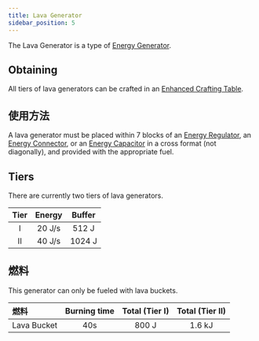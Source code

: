 ```yaml
---
title: Lava Generator
sidebar_position: 5
---
```


The Lava Generator is a type of [Energy Generator](Electric-Machines#energy-generation).

## Obtaining

All tiers of lava generators can be crafted in an [Enhanced Crafting Table](Enhanced-Crafting-Table).

## 使用方法

A lava generator must be placed within 7 blocks of an [Energy Regulator](Energy-Regulator), an [Energy Connector](Energy-Connector), or an [Energy Capacitor](Energy-Capacitors) in a cross format (not diagonally), and provided with the appropriate fuel.

## Tiers

There are currently two tiers of lava generators.

| Tier | Energy | Buffer |
|:----:|:------:|:------:|
|  I   | 20 J/s | 512 J  |
|  II  | 40 J/s | 1024 J |

## 燃料

This generator can only be fueled with lava buckets.

| 燃料          | Burning time | Total (Tier I) | Total (Tier II) |
|:----------- |:------------:|:--------------:|:---------------:|
| Lava Bucket |     40s      |     800 J      |     1.6 kJ      |
